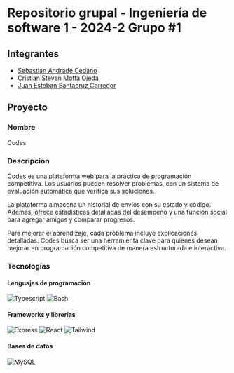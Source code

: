 # Repositorio grupal - Ingeniería de software 1 - 2024-2 Grupo #1

## Integrantes

- [Sebastian Andrade Cedano](https://github.com/sgewux)
- [Cristian Steven Motta Ojeda](https://github.com/cmottao)
- [Juan Esteban Santacruz Corredor](https://github.com/Jestebansamt)


## Proyecto

### Nombre

Codes

### Descripción

Codes es una plataforma web para la práctica de programación competitiva. Los usuarios pueden resolver problemas, con un sistema de evaluación automática que verifica sus soluciones.

La plataforma almacena un historial de envíos con su estado y código. Además, ofrece estadísticas detalladas del desempeño y una función social para agregar amigos y comparar progresos.

Para mejorar el aprendizaje, cada problema incluye explicaciones detalladas. Codes busca ser una herramienta clave para quienes desean mejorar en programación competitiva de manera estructurada e interactiva.

### Tecnologías

#### Lenguajes de programación

![Typescript](https://img.icons8.com/color/50/typescript--v1.png)
![Bash](https://img.icons8.com/color/50/bash.png)

#### Frameworks y librerías

![Express](https://img.icons8.com/officel/50/express-js.png)
![React](https://img.icons8.com/color/50/react-native.png)
![Tailwind](https://img.icons8.com/color/50/tailwind_css.png)

#### Bases de datos

![MySQL](https://img.icons8.com/external-those-icons-flat-those-icons/50/external-MySQL-programming-and-development-those-icons-flat-those-icons.png)
